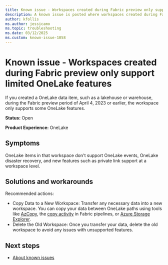 ```yaml
---
title: Known issue - Workspaces created during Fabric preview only support limited OneLake features
description: A known issue is posted where workspaces created during Fabric preview only support limited OneLake features.
author: kfollis
ms.author: jessicamo
ms.topic: troubleshooting  
ms.date: 03/12/2025
ms.custom: known-issue-1058
---
```


# Known issue - Workspaces created during Fabric preview only support limited OneLake features

If you created a OneLake data item, such as a lakehouse or warehouse, during the Fabric preview period of April 4, 2023 or earlier, the workspace only supports some OneLake features.

**Status:** Open

**Product Experience:** OneLake

## Symptoms

OneLake items in that workspace don't support OneLake events, OneLake disaster recovery, and new features such as private link support at a workspace level.

## Solutions and workarounds

Recommended actions:

- Copy Data to a New Workspace: Transfer any necessary data into a new workspace. You can copy your data between OneLake paths using tools like [AzCopy](/azure/storage/common/storage-use-azcopy-v10), the [copy activity](/fabric/data-factory/copy-data-activity) in Fabric pipelines, or [Azure Storage Explorer](/fabric/onelake/onelake-azure-storage-explorer).
- Delete the Old Workspace: Once you transfer your data, delete the old workspace to avoid any issues with unsupported features.

## Next steps

- [About known issues](https://support.fabric.microsoft.com/known-issues)
